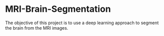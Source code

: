# MRI-Brain-Segmentation
The objective of this project is to use a deep learning approach to segment the brain from the MRI images. 
